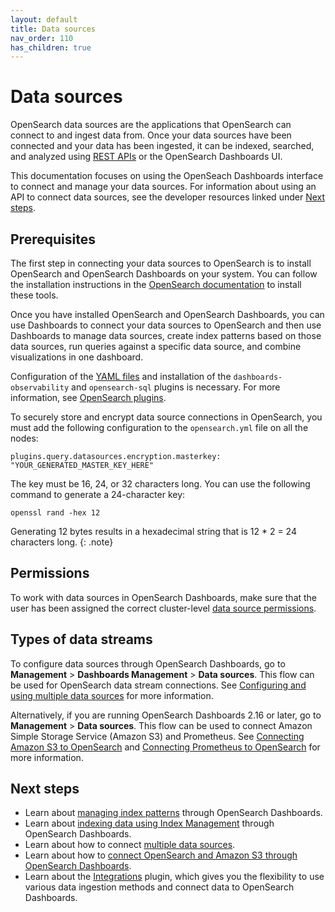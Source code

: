 ```yaml
---
layout: default
title: Data sources
nav_order: 110
has_children: true
---
```


# Data sources

OpenSearch data sources are the applications that OpenSearch can connect to and ingest data from. Once your data sources have been connected and your data has been ingested, it can be indexed, searched, and analyzed using [REST APIs]({{site.url}}{{site.baseurl}}/api-reference/index/) or the OpenSearch Dashboards UI. 

This documentation focuses on using the OpenSeach Dashboards interface to connect and manage your data sources. For information about using an API to connect data sources, see the developer resources linked under [Next steps](#next-steps).

## Prerequisites

The first step in connecting your data sources to OpenSearch is to install OpenSearch and OpenSearch Dashboards on your system. You can follow the installation instructions in the [OpenSearch documentation]({{site.url}}{{site.baseurl}}/install-and-configure/index/) to install these tools.

Once you have installed OpenSearch and OpenSearch Dashboards, you can use Dashboards to connect your data sources to OpenSearch and then use Dashboards to manage data sources, create index patterns based on those data sources, run queries against a specific data source, and combine visualizations in one dashboard.

Configuration of the [YAML files]({{site.url}}{{site.baseurl}}/install-and-configure/configuring-opensearch/#configuration-file) and installation of the `dashboards-observability` and `opensearch-sql` plugins is necessary. For more information, see [OpenSearch plugins]({{site.url}}{{site.baseurl}}/install-and-configure/plugins/).

To securely store and encrypt data source connections in OpenSearch, you must add the following configuration to the `opensearch.yml` file on all the nodes:

`plugins.query.datasources.encryption.masterkey: "YOUR_GENERATED_MASTER_KEY_HERE"`

The key must be 16, 24, or 32 characters long. You can use the following command to generate a 24-character key:

`openssl rand -hex 12`

Generating 12 bytes results in a hexadecimal string that is 12 * 2 = 24 characters long.
{: .note}

## Permissions

To work with data sources in OpenSearch Dashboards, make sure that the user has been assigned the correct cluster-level [data source permissions]({{site.url}}{{site.baseurl}}/security/access-control/permissions#data-source-permissions).

## Types of data streams

To configure data sources through OpenSearch Dashboards, go to **Management** > **Dashboards Management** > **Data sources**. This flow can be used for OpenSearch data stream connections. See [Configuring and using multiple data sources]({{site.url}}{{site.baseurl}}/dashboards/management/multi-data-sources/) for more information.

Alternatively, if you are running OpenSearch Dashboards 2.16 or later, go to **Management** > **Data sources**. This flow can be used to connect Amazon Simple Storage Service (Amazon S3) and Prometheus. See [Connecting Amazon S3 to OpenSearch]({{site.url}}{{site.baseurl}}/dashboards/management/S3-data-source/) and [Connecting Prometheus to OpenSearch]({{site.url}}{{site.baseurl}}/dashboards/management/connect-prometheus/) for more information.

## Next steps

- Learn about [managing index patterns]({{site.url}}{{site.baseurl}}/dashboards/management/index-patterns/) through OpenSearch Dashboards.
- Learn about [indexing data using Index Management]({{site.url}}{{site.baseurl}}/dashboards/im-dashboards/index/) through OpenSearch Dashboards.
- Learn about how to connect [multiple data sources]({{site.url}}{{site.baseurl}}/dashboards/management/multi-data-sources/).
- Learn about how to [connect OpenSearch and Amazon S3 through OpenSearch Dashboards]({{site.url}}{{site.baseurl}}/dashboards/management/S3-data-source/).
- Learn about the [Integrations]({{site.url}}{{site.baseurl}}/integrations/index/) plugin, which gives you the flexibility to use various data ingestion methods and connect data to OpenSearch Dashboards.
